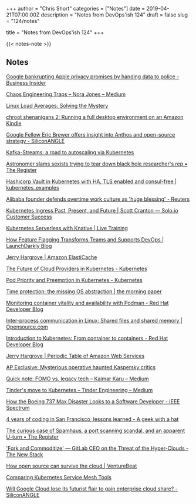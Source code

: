 +++
author = "Chris Short"
categories = ["Notes"]
date = 2019-04-21T07:00:00Z
description = "Notes from DevOps'ish 124"
draft = false
slug = "124/notes"

title = "Notes from DevOps'ish 124"
+++

{{< notes-note >}}

## Notes

[Google bankrupting Apple privacy promises by handing data to police - Business Insider](https://www.businessinsider.com/google-bankrupting-apple-privacy-promises-by-handing-data-to-police-2019-4)

[Chaos Engineering Traps – Nora Jones – Medium](https://medium.com/@njones_18523/chaos-engineering-traps-e3486c526059)

[Linux Load Averages: Solving the Mystery](http://www.brendangregg.com/blog/2017-08-08/linux-load-averages.html)

[chroot shenanigans 2: Running a full desktop environment on an Amazon Kindle](https://neonsea.uk/blog/2019/04/14/chroot-shenanigans-2.html)

[Google Fellow Eric Brewer offers insight into Anthos and open-source strategy - SiliconANGLE](https://siliconangle.com/2019/04/12/google-fellow-offers-insight-into-anthos-future-strategy-with-open-source-googlenext19/)

[Kafka-Streams: a road to autoscaling via Kubernetes](https://medium.com/xebia-france/kafka-streams-a-road-to-autoscaling-via-kubernetes-417f2597439)

[Astronomer slams sexists trying to tear down black hole researcher's rep • The Register](https://www.theregister.co.uk/2019/04/12/astronomer_schools_sexists/)

[Hashicorp Vault in Kubernetes with HA, TLS enabled and consul-free | kubernetes_examples](https://lucascollino.github.io/kubernetes_examples/vault/)

[Alibaba founder defends overtime work culture as 'huge blessing' - Reuters](https://www.reuters.com/article/us-china-tech-labour-idUSKCN1RO1BC)

[Kubernetes Ingress Past, Present, and Future | Scott Cranton — Solo.io Customer Success](https://scott.cranton.com/ingress_and_beyond.html)

[Kubernetes Serverless with Knative | Live Training](https://learning.oreilly.com/live-training/courses/kubernetes-serverless-with-knative/0636920258827/)

[How Feature Flagging Transforms Teams and Supports DevOps | LaunchDarkly Blog](https://launchdarkly.com/blog/how-feature-flagging-transforms-teams-and-supports-devops/)

[Jerry Hargrove | Amazon ElastiCache](https://www.awsgeek.com/posts/Amazon-ElastiCache_WA/)

[The Future of Cloud Providers in Kubernetes - Kubernetes](https://kubernetes.io/blog/2019/04/17/the-future-of-cloud-providers-in-kubernetes/)

[Pod Priority and Preemption in Kubernetes - Kubernetes](https://kubernetes.io/blog/2019/04/16/pod-priority-and-preemption-in-kubernetes/)

[Time protection: the missing OS abstraction | the morning paper](https://blog.acolyer.org/2019/04/15/time-protection-the-missing-os-abstraction/)

[Monitoring container vitality and availability with Podman - Red Hat Developer Blog](https://developers.redhat.com/blog/2019/04/18/monitoring-container-vitality-and-availability-with-podman/)

[Inter-process communication in Linux: Shared files and shared memory | Opensource.com](https://opensource.com/article/19/4/interprocess-communication-linux-storage)

[Introduction to Kubernetes: From container to containers - Red Hat Developer Blog](https://developers.redhat.com/blog/2019/04/16/introduction-to-kubernetes-from-container-to-containers/)

[Jerry Hargrove | Periodic Table of Amazon Web Services](https://www.awsgeek.com/pages/AWS-Periodic-Table.html)

[AP Exclusive: Mysterious operative haunted Kaspersky critics](https://apnews.com/a3144f4ef5ab4588af7aba789e9892ed)

[Quick note: FOMO vs. legacy tech – Kaimar Karu – Medium](https://medium.com/@kaimarkaru/quick-note-fomo-vs-legacy-tech-18a993e6948e)

[Tinder's move to Kubernetes – Tinder Engineering – Medium](https://medium.com/@tinder.engineering/tinders-move-to-kubernetes-cda2a6372f44)

[How the Boeing 737 Max Disaster Looks to a Software Developer - IEEE Spectrum](https://spectrum.ieee.org/aerospace/aviation/how-the-boeing-737-max-disaster-looks-to-a-software-developer)

[4 years of coding in San Francisco, lessons learned - A geek with a hat](https://swizec.com/blog/4-years-of-coding-in-san-francisco-lessons-learned/swizec/9026)

[The curious case of Spamhaus, a port scanning scandal, and an apparent U-turn • The Register](https://www.theregister.co.uk/2019/04/16/spamhaus_port_scans/)

['Fork and Commoditize' — GitLab CEO on the Threat of the Hyper-Clouds - The New Stack](https://thenewstack.io/fork-and-commoditize-gitlab-ceo-critiques-the-new-open-source-approach-by-amazon-web-services/)

[How open source can survive the cloud | VentureBeat](https://venturebeat.com/2019/04/14/how-open-source-can-survive-the-cloud/)

[Comparing Kubernetes Service Mesh Tools](https://caylent.com/comparing-kubernetes-service-mesh-tools/)

[Will Google Cloud lose its futurist flair to gain enterprise cloud share? - SiliconANGLE](https://siliconangle.com/2019/04/10/will-google-cloud-lose-futurist-flare-gain-enterprise-cloud-share-googlenext19/)

